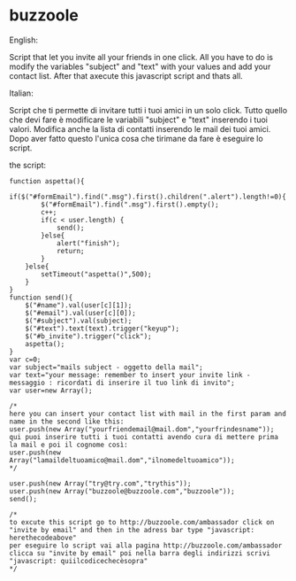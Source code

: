 buzzoole
========

English:

Script that let you invite all your friends in one click.
All you have to do is modify the variables "subject" and "text" with your values and add your contact list.
After that axecute this javascript script and thats all.


Italian:

Script che ti permette di invitare tutti i tuoi amici in un solo click.
Tutto quello che devi fare è modificare le variabili "subject" e "text" inserendo i tuoi valori. Modifica anche la lista di contatti inserendo le mail dei tuoi amici.
Dopo aver fatto questo l'unica cosa che tirimane da fare è eseguire lo script.


the script:

    function aspetta(){
        if($("#formEmail").find(".msg").first().children(".alert").length!=0){
            $("#formEmail").find(".msg").first().empty();
            c++;
            if(c < user.length) {
                send();
            }else{
                alert("finish");
                return;
            }
        }else{
            setTimeout("aspetta()",500);
        }
    }
    function send(){
        $("#name").val(user[c][1]);
        $("#email").val(user[c][0]);
        $("#subject").val(subject);
        $("#text").text(text).trigger("keyup");
        $("#b_invite").trigger("click");
        aspetta();
    }
    var c=0;
    var subject="mails subject - oggetto della mail";
    var text="your message: remember to insert your invite link - messaggio : ricordati di inserire il tuo link di invito";
    var user=new Array();
    
    /*
    here you can insert your contact list with mail in the first param and name in the second like this:
    user.push(new Array("yourfriendemail@mail.dom","yourfrindesname"));
    qui puoi inserire tutti i tuoi contatti avendo cura di mettere prima la mail e poi il cognome così:
    user.push(new Array("lamaildeltuoamico@mail.dom","ilnomedeltuoamico"));
    */

    user.push(new Array("try@try.com","trythis"));
    user.push(new Array("buzzoole@buzzoole.com","buzzoole"));
    send();
    
    /*
    to excute this script go to http://buzzoole.com/ambassador click on "invite by email" and then in the adress bar type "javascript: herethecodeabove"
    per eseguire lo script vai alla pagina http://buzzoole.com/ambassador clicca su "invite by email" poi nella barra degli indirizzi scrivi "javascript: quiilcodicechecèsopra"
    */ 
